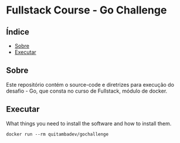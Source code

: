 # Fullstack Course - Go Challenge

## Índice

- [Sobre](#about)
- [Executar](#usage)


## Sobre <a name = "about"></a>

Este repositório contém o source-code e diretrizes para execução do desafio - Go, que consta no curso de Fullstack, módulo de docker. 

## Executar <a name="usage"></a>

What things you need to install the software and how to install them.

```
docker run --rm quitambadev/gochallenge
```
